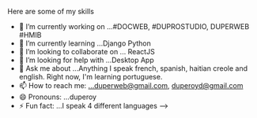 Here are some of my skills

- 🔭 I’m currently working on ...#DOCWEB, #DUPROSTUDIO, DUPERWEB #HMIB
- 🌱 I’m currently learning ...Django Python
- 👯 I’m looking to collaborate on ... ReactJS
- 🤔 I’m looking for help with ...Desktop App
- 💬 Ask me about ...Anything
I speak french, spanish, haitian creole and english. Right now, I'm learning portuguese.
- 📫 How to reach me: ...duperweb@gmail.com, duperoyd@gmail.com
- 😄 Pronouns: ...duperoy
- ⚡ Fun fact: ...I speak 4 different languages
-->
